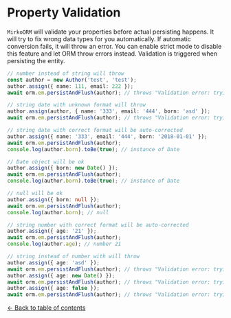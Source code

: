 ---
---

# Property Validation

`MirkoORM` will validate your properties before actual persisting happens. It will try to fix wrong 
data types for you automatically. If automatic conversion fails, it will throw an error. You can 
enable strict mode to disable this feature and let ORM throw errors instead. Validation is triggered 
when persisting the entity. 

```typescript
// number instead of string will throw
const author = new Author('test', 'test');
author.assign({ name: 111, email: 222 });
await orm.em.persistAndFlush(author); // throws "Validation error: trying to set Author.name of type 'string' to '111' of type 'number'"

// string date with unknown format will throw
author.assign(author, { name: '333', email: '444', born: 'asd' });
await orm.em.persistAndFlush(author); // throws "Validation error: trying to set Author.born of type 'date' to 'asd' of type 'string'"

// string date with correct format will be auto-corrected
author.assign({ name: '333', email: '444', born: '2018-01-01' });
await orm.em.persistAndFlush(author);
console.log(author.born).toBe(true); // instance of Date

// Date object will be ok
author.assign({ born: new Date() });
await orm.em.persistAndFlush(author);
console.log(author.born).toBe(true); // instance of Date

// null will be ok
author.assign({ born: null });
await orm.em.persistAndFlush(author);
console.log(author.born); // null

// string number with correct format will be auto-corrected
author.assign({ age: '21' });
await orm.em.persistAndFlush(author);
console.log(author.age); // number 21

// string instead of number with will throw
author.assign({ age: 'asd' });
await orm.em.persistAndFlush(author); // throws "Validation error: trying to set Author.age of type 'number' to 'asd' of type 'string'"
author.assign({ age: new Date() });
await orm.em.persistAndFlush(author); // throws "Validation error: trying to set Author.age of type 'number' to '2019-01-17T21:14:23.875Z' of type 'date'"
author.assign({ age: false });
await orm.em.persistAndFlush(author); // throws "Validation error: trying to set Author.age of type 'number' to 'false' of type 'boolean'"
```

[&larr; Back to table of contents](index.md#table-of-contents)
